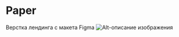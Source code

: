 # Paper
Верстка лендинга с макета Figma
![Alt-описание изображения](https://github.com/Mari-27/Paper/blob/main/img/Desktop.png)
